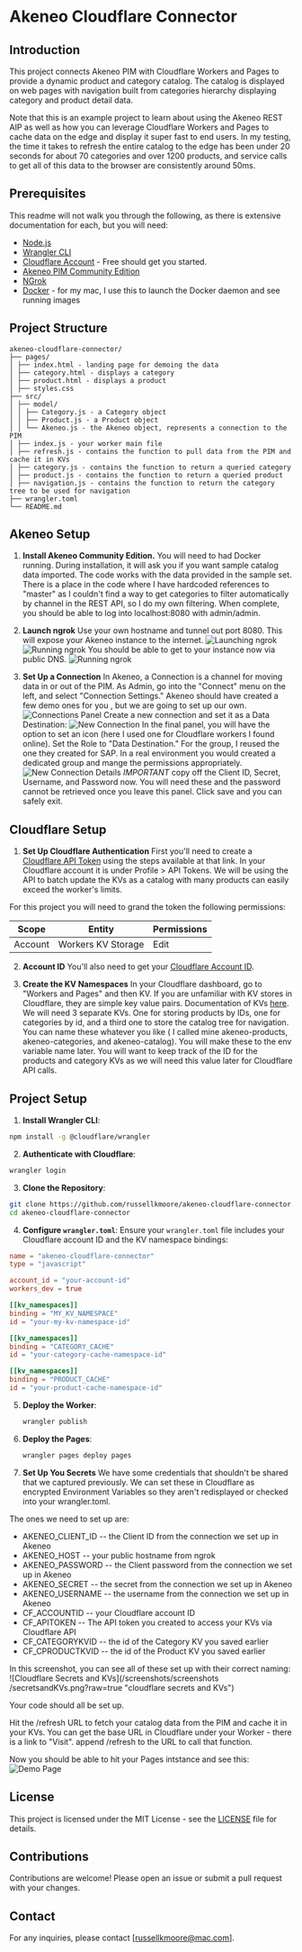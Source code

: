 # Akeneo Cloudflare Connector

## Introduction
This project connects Akeneo PIM with Cloudflare Workers and Pages to provide a dynamic product and category catalog.
The catalog is displayed on web pages with navigation built from categories hierarchy displaying category and product detail data.

Note that this is an example project to learn about using the Akeneo REST AIP as well as how you can leverage Cloudflare Workers and Pages to cache data on the edge and display it super fast to end users.
In my testing, the time it takes to refresh the entire catalog to the edge has been under 20 seconds for about 70 categories and over 1200 products, and service calls to get all of this data to the browser are consistently around 50ms.

## Prerequisites
This readme will not walk you through the following, as there is extensive documentation for each, but you will need:
- [Node.js](https://nodejs.org/)
- [Wrangler CLI](https://developers.cloudflare.com/workers/cli-wrangler/install-update/)
- [Cloudflare Account](https://www.cloudflare.com/plans/) - Free should get you started.
- [Akeneo PIM Community Edition](https://www.akeneo.com/akeneo-pim-community-edition/)
- [NGrok](https://ngrok.com)
- [Docker](https://www.docker.com/products/docker-desktop/) - for my mac, I use this to launch the Docker daemon and see running images

## Project Structure
```
akeneo-cloudflare-connector/
├── pages/
│ ├── index.html - landing page for demoing the data
│ ├── category.html - displays a category
│ ├── product.html - displays a product
│ ├── styles.css
├── src/
│ ├── model/
│ │ ├── Category.js - a Category object
│ │ ├── Product.js - a Product object
│ │ └── Akeneo.js - the Akeneo object, represents a connection to the PIM
│ ├── index.js - your worker main file
│ ├── refresh.js - contains the function to pull data from the PIM and cache it in KVs
│ ├── category.js - contains the function to return a queried category
│ ├── product.js - contains the function to return a queried product
│ ├── navigation.js - contains the function to return the category tree to be used for navigation
├── wrangler.toml
└── README.md
```

## Akeneo Setup
1.  **Install Akeneo Community Edition.**
You will need to had Docker running. During installation, it will ask you if you want sample catalog data imported. The code works with the data provided in the sample set.
There is a place in the code where I have hardcoded references to "master" as I couldn't find a way to get categories to filter automatically by channel in the REST API, so I do my own filtering.
When complete, you should be able to log into localhost:8080 with admin/admin.

2. **Launch ngrok**
Use your own hostname and tunnel out port 8080. This will expose your Akeneo instance to the internet.
![Launching ngrok](/screenshots/ngrok.png?raw=true "Launching ngrok")
![Running ngrok](/screenshots/ngrok2.png?raw=true "Running ngrok")
You should be able to get to your instance now via public DNS.
![Running ngrok](/screenshots/akeneo.png?raw=true "akeneo")

3. **Set Up a Connection**
In Akeneo, a Connection is a channel for moving data in or out of the PIM. As Admin, go into the "Connect" menu on the left, and select "Connection Settings." Akeneo should have created a few demo ones for you , but we are going to set up our own.
![Connections Panel](/screenshots/connections1.png?raw=true "akeneo connections")
Create a new connection and set it as a Data Destination:
![New Connection](/screenshots/connections2.png?raw=true "akeneo new connection")
In the final panel, you will have the option to set an icon (here I used one for Cloudflare workers I found online).  Set the Role to "Data Destination." For the group, I reused the one they created for SAP. In a real environment you would created a dedicated group and mange the permissions appropriately.
![New Connection Details](/screenshots/connections3.png?raw=true "akeneo new connection")
*IMPORTANT* copy off the Client ID, Secret, Username, and Password now. You will need these and the password cannot be retrieved once you leave this panel.
Click save and you can safely exit.


## Cloudflare Setup
1. **Set Up Cloudflare Authentication**
First you'll need to create a [Cloudflare API Token](https://developers.cloudflare.com/fundamentals/api/get-started/create-token/) using the steps available at that link.
In your Cloudflare account it is under Profile > API Tokens. We will be using the API to batch update the KVs as a catalog with many products can easily exceed the worker's limits.

For this project you will need to grand the token the following permissions:

| **Scope** | **Entity**         | **Permissions** |
| --------- | ------------------ | --------------- |
| Account   | Workers KV Storage | Edit            |

2.  **Account ID**
You'll also need to get your [Cloudflare Account ID](https://developers.cloudflare.com/fundamentals/setup/find-account-and-zone-ids/).

3. **Create the KV Namespaces**
In your Cloudflare dashboard, go to "Workers and Pages" and then KV.
If you are unfamiliar with KV stores in Cloudflare, they are simple key value pairs. Documentation of KVs [here](https://developers.cloudflare.com/workers/wrangler/workers-kv/).
We will need 3 separate KVs. One for storing products by IDs, one for categories by id, and a third one to store the catalog tree for navigation.
You can name these whatever you like ( I called mine akeneo-products, akeneo-categories, and akeneo-catalog). You will make these to the env variable name later.
You will want to keep track of the ID for the products and category KVs as we will need this value later for Cloudflare API calls.

## Project Setup
1. **Install Wrangler CLI**:
```bash
npm install -g @cloudflare/wrangler
```

2. **Authenticate with Cloudflare**:
```bash
wrangler login
```

3. **Clone the Repository**:
```bash
git clone https://github.com/russellkmoore/akeneo-cloudflare-connector.git
cd akeneo-cloudflare-connector
```

4. **Configure `wrangler.toml`**:
Ensure your `wrangler.toml` file includes your Cloudflare account ID and the KV namespace bindings:
```toml
name = "akeneo-cloudflare-connector"
type = "javascript"

account_id = "your-account-id"
workers_dev = true

[[kv_namespaces]]
binding = "MY_KV_NAMESPACE"
id = "your-my-kv-namespace-id"

[[kv_namespaces]]
binding = "CATEGORY_CACHE"
id = "your-category-cache-namespace-id"

[[kv_namespaces]]
binding = "PRODUCT_CACHE"
id = "your-product-cache-namespace-id"
```

5. **Deploy the Worker**:
	```bash
	wrangler publish
	```

6. **Deploy the Pages**:
	```bash
	wrangler pages deploy pages
	```

7. **Set Up You Secrets**
We have some credentials that shouldn't be shared that we captured previously. We can set these in Cloudflare as encrypted Environment Variables so they aren't redisplayed or checked into your wrangler.toml.

The ones we need to set up are:
+ AKENEO_CLIENT_ID -- the Client ID from the connection we set up in Akeneo
+ AKENEO_HOST -- your public hostname from ngrok
+ AKENEO_PASSWORD  -- the Client password from the connection we set up in Akeneo
+ AKENEO_SECRET -- the secret from the connection we set up in Akeneo
+ AKENEO_USERNAME -- the username from the connection we set up in Akeneo
+ CF_ACCOUNTID -- your Cloudflare account ID
+ CF_APITOKEN -- The API token you created to access your KVs via Cloudflare API
+ CF_CATEGORYKVID -- the id of the Category KV you saved earlier
+ CF_CPRODUCTKVID -- the id of the Product KV you saved earlier

In this screenshot, you can see all of these set up with their correct naming:
![Cloudflare Secrets and KVs](/screenshots/screenshots
/secretsandKVs.png?raw=true "cloudflare secrets and KVs")


Your code should all be set up.

Hit the /refresh URL to fetch your catalog data from the PIM and cache it in your KVs.
You can get the base URL in Cloudflare under your Worker - there is a link to "Visit". append /refresh to the URL to call that function.

Now you should be able to hit your Pages intstance and see this:
![Demo Page](/screenshots/demopages.png?raw=true "demo page")

## License

This project is licensed under the MIT License - see the [LICENSE](LICENSE) file for details.

## Contributions

Contributions are welcome! Please open an issue or submit a pull request with your changes.

## Contact

For any inquiries, please contact [russellkmoore@mac.com].

